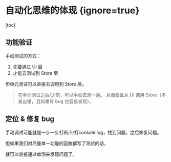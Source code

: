 # 自动化思维的体现 {ignore=true}

[toc]

## 功能验证

手动测试的方式：

1. 先要通过 UI 层
2. 才能去测试到 Store 层

但单元测试可以直接去调用到 Store 层。

> 在单元测试之后/之前，可以手动去测一遍。
> 从而验证从 UI 调用 Store（不易出错，且如果有 bug 也容易发现）。

## 定位 & 修复 bug

手动调试可能就是一步一步打断点/打console.log，找到问题，之后修复问题。

但如果我们对尽量单一功能的函数都写了测试的话，

就可以直接通过单测来发现问题了。